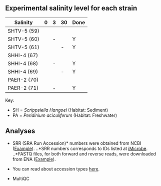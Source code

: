## Experimental salinity level for each strain

| Salinity  	|  0 	|   3	|   30	| Done |
|---	|---	|---	|---	| ---
|  SHTV-5 (59) 	|   	|  	|   	|
|  SHTV-5 (60) 	|   	|  - 	|   	| Y |
|  SHTV-5 (61)	|   	|   	|  - 	| Y |
|  SHHI-4 (67)	|   	|  	|   	|
|   SHHI-4 (68)	|   	|  -	|   	| Y |
|  SHHI-4 (69)	|   	|  	|   -	| Y
|  PAER-2 (70) 	|   	|   	|   	|
|  PAER-2 (71)	|   	|  -	|   	| Y |

Key:

+ SH = *Scrippsiella Hangoei* (Habitat: Sediment)
+ PA = *Peridinium aciculiferum* (Habitat: Freshwater)

## Analyses

- SRR (SRA Run Accession)* numbers were obtained from NCBI ([Example](https://www.ncbi.nlm.nih.gov/sra?LinkName=biosample_sra&from_uid=2740276)).
..*SRR numbers corresponds to IDs listed at [iMicrobe](https://www.imicrobe.us/#/investigators/180).
..*FASTQ files, for both forward and reverse reads, were downloaded from ENA ([Example](https://www.ebi.ac.uk/ena/data/view/SRR1294400)).

* You can read about accession types [here](https://www.ncbi.nlm.nih.gov/books/NBK56913/#search.what_do_the_different_sra_accessi).

- MultiQC
